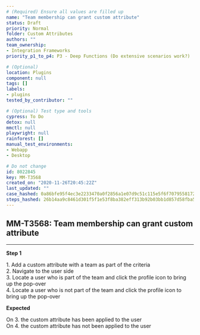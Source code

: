 ```yaml
---
# (Required) Ensure all values are filled up
name: "Team membership can grant custom attribute"
status: Draft
priority: Normal
folder: Custom Attributes
authors: ""
team_ownership: 
- Integration Frameworks
priority_p1_to_p4: P3 - Deep Functions (Do extensive scenarios work?)

# (Optional)
location: Plugins
component: null
tags: []
labels: 
- plugins
tested_by_contributor: ""

# (Optional) Test type and tools
cypress: To Do
detox: null
mmctl: null
playwright: null
rainforest: []
manual_test_environments:
- Webapp
- Desktop

# Do not change
id: 8022845
key: MM-T3568
created_on: "2020-11-26T20:45:22Z"
last_updated: ""
case_hashed: 0a86bfe95f4ec3e2233470a0f2856a1e07d9c51c115e5f6f70795581720ad2f504b5a38a271ea0e7138279f8ce5e3eaf
steps_hashed: 26b14aa9c8461d301f5f1e53f8ba382eff313b92b03bb1d857d58fba599b308bbb3f15d850f69d65dffacfc5f9f82fbd
---
```


<!-- (Auto-generated) Based on frontmatter's "key" and "name" -->

## MM-T3568: Team membership can grant custom attribute

---

**Step 1**

1\. Add a custom attribute with a team as part of the criteria\
2\. Navigate to the user side\
3\. Locate a user who is part of the team and click the profile icon to bring up the pop-over\
4\. Locate a user who is not part of the team and click the profile icon to bring up the pop-over

**Expected**

On 3. the custom attribute has been applied to the user\
On 4. the custom attribute has not been applied to the user
